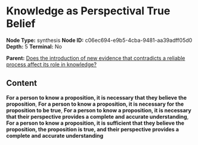 # Knowledge as Perspectival True Belief

**Node Type:** synthesis
**Node ID:** c06ec694-e9b5-4cba-9481-aa39adff05d0
**Depth:** 5
**Terminal:** No

**Parent:** [Does the introduction of new evidence that contradicts a reliable process affect its role in knowledge?](does-the-introduction-of-new-evidence-that-contradicts-a-reliable-process-affect-its-role-in-knowledge-antithesis-3b42a613-1cd0-472a-ab4a-234afeeda119.md)

## Content

**For a person to know a proposition, it is necessary that they believe the proposition**, **For a person to know a proposition, it is necessary for the proposition to be true**, **For a person to know a proposition, it is necessary that their perspective provides a complete and accurate understanding**, **For a person to know a proposition, it is sufficient that they believe the proposition, the proposition is true, and their perspective provides a complete and accurate understanding**
